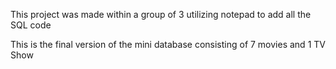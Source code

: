This project was made within a group of 3 utilizing notepad to add all the SQL code

This is the final version of the mini database consisting of 7 movies and 1 TV Show

